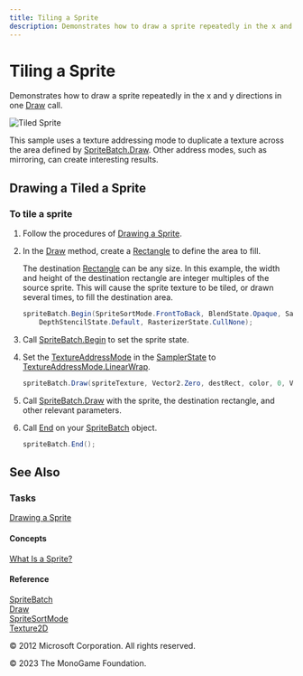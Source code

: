 ```yaml
---
title: Tiling a Sprite
description: Demonstrates how to draw a sprite repeatedly in the x and y directions in one Draw call
---
```


# Tiling a Sprite

Demonstrates how to draw a sprite repeatedly in the x and y directions in one [Draw](xref:Microsoft.Xna.Framework.Graphics.SpriteBatch.Draw) call.

![Tiled Sprite](graphics_sprite_tiled.jpg)

This sample uses a texture addressing mode to duplicate a texture across the area defined by [SpriteBatch.Draw](xref:Microsoft.Xna.Framework.Graphics.SpriteBatch.Draw). Other address modes, such as mirroring, can create interesting results.

## Drawing a Tiled a Sprite

### To tile a sprite

1. Follow the procedures of [Drawing a Sprite](HowTo_Draw_A_Sprite.md).
2. In the [Draw](xref:Microsoft.Xna.Framework.Game.Draw) method, create a [Rectangle](xref:Microsoft.Xna.Framework.Rectangle) to define the area to fill.

   The destination [Rectangle](xref:Microsoft.Xna.Framework.Rectangle) can be any size. In this example, the width and height of the destination rectangle are integer multiples of the source sprite. This will cause the sprite texture to be tiled, or drawn several times, to fill the destination area.

    ```csharp
    spriteBatch.Begin(SpriteSortMode.FrontToBack, BlendState.Opaque, SamplerState.LinearWrap,
        DepthStencilState.Default, RasterizerState.CullNone);
    ```

3. Call [SpriteBatch.Begin](xref:Microsoft.Xna.Framework.Graphics.SpriteBatch.Begin) to set the sprite state.

4. Set the [TextureAddressMode](xref:Microsoft.Xna.Framework.Graphics.TextureAddressMode) in the [SamplerState](xref:Microsoft.Xna.Framework.Graphics.SamplerState) to [TextureAddressMode.LinearWrap](T.md#TextureAddressMode_Microsoft_Xna_Framework_Graphics_TextureAddressMode.LinearWrap).

    ```csharp
    spriteBatch.Draw(spriteTexture, Vector2.Zero, destRect, color, 0, Vector2.Zero, 1, SpriteEffects.None, 0);
    ```

5. Call [SpriteBatch.Draw](xref:Microsoft.Xna.Framework.Graphics.SpriteBatch.Draw) with the sprite, the destination rectangle, and other relevant parameters.
6. Call [End](xref:Microsoft.Xna.Framework.Graphics.SpriteBatch.End) on your [SpriteBatch](xref:Microsoft.Xna.Framework.Graphics.SpriteBatch) object.

    ```csharp
    spriteBatch.End();
    ```

## See Also

### Tasks

[Drawing a Sprite](HowTo_Draw_A_Sprite.md)  

#### Concepts

[What Is a Sprite?](Sprite_Overview.md)  

#### Reference

[SpriteBatch](xref:Microsoft.Xna.Framework.Graphics.SpriteBatch)  
[Draw](xref:Microsoft.Xna.Framework.Graphics.SpriteBatch.Draw)  
[SpriteSortMode](xref:Microsoft.Xna.Framework.Graphics.SpriteSortMode)  
[Texture2D](xref:Microsoft.Xna.Framework.Graphics.Texture2D)  

© 2012 Microsoft Corporation. All rights reserved.  

© 2023 The MonoGame Foundation.
